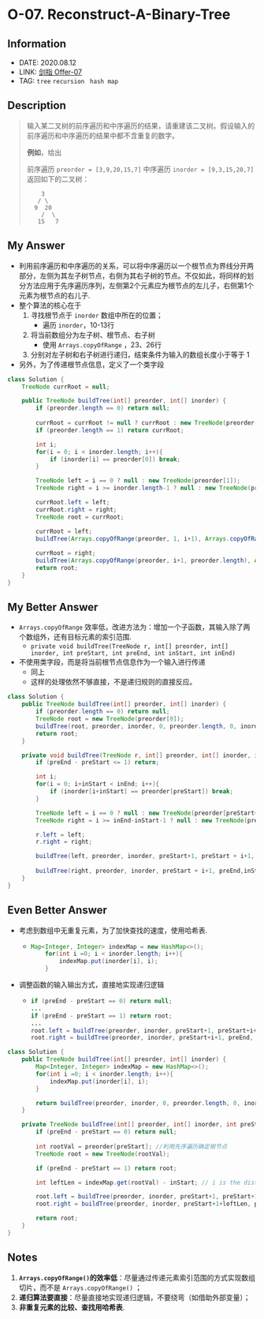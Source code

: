 # O-07. Reconstruct-A-Binary-Tree

## Information

- DATE: 2020.08.12
- LINK: [剑指 Offer-07](https://leetcode-cn.com/problems/zhong-jian-er-cha-shu-lcof/)
- TAG: `tree` `recursion ` `hash map`

## Description

> 输入某二叉树的前序遍历和中序遍历的结果，请重建该二叉树。假设输入的前序遍历和中序遍历的结果中都不含重复的数字。
>
> **例如**，给出
>
> 前序遍历 `preorder = [3,9,20,15,7]`
> 中序遍历 `inorder = [9,3,15,20,7]`
> 返回如下的二叉树：
>
> ```
>     3
>    / \
>   9  20
>     /  \
>    15   7
> ```

## My Answer

- 利用前序遍历和中序遍历的关系，可以将中序遍历以一个根节点为界线分开两部分，左侧为其左子树节点，右侧为其右子树的节点。不仅如此，将同样的划分方法应用于先序遍历序列，左侧第2个元素应为根节点的左儿子，右侧第1个元素为根节点的右儿子.
- 整个算法的核心在于
  1. 寻找根节点于 `inorder` 数组中所在的位置；
     - 遍历 `inorder`，10-13行
  2. 将当前数组分为左子树、根节点、右子树
     - 使用 `Arrays.copyOfRange` ，23、26行
  3. 分别对左子树和右子树进行递归，结束条件为输入的数组长度小于等于 1
- 另外，为了传递根节点信息，定义了一个类字段

```java
class Solution {
    TreeNode currRoot = null;

    public TreeNode buildTree(int[] preorder, int[] inorder) {
        if (preorder.length == 0) return null;
        
        currRoot = currRoot != null ? currRoot : new TreeNode(preorder[0]);
        if (preorder.length == 1) return currRoot;

        int i;
        for(i = 0; i < inorder.length; i++){
            if (inorder[i] == preorder[0]) break;
        }

        TreeNode left = i == 0 ? null : new TreeNode(preorder[1]);
        TreeNode right = i >= inorder.length-1 ? null : new TreeNode(preorder[i+1]);

        currRoot.left = left;
        currRoot.right = right;
        TreeNode root = currRoot;

        currRoot = left;
        buildTree(Arrays.copyOfRange(preorder, 1, i+1), Arrays.copyOfRange(inorder, 0, i));
        
        currRoot = right;
        buildTree(Arrays.copyOfRange(preorder, i+1, preorder.length), Arrays.copyOfRange(inorder, i+1, inorder.length));
        return root;
    }
}
```

## My Better Answer

- `Arrays.copyOfRange` 效率低，改进方法为：增加一个子函数，其输入除了两个数组外，还有目标元素的索引范围.
  - `private void buildTree(TreeNode r, int[] preorder, int[] inorder, int preStart, int preEnd, int inStart, int inEnd)`
- 不使用类字段，而是将当前根节点信息作为一个输入进行传递
  - 同上
  - 这样的处理依然不够直接，不是递归规则的直接反应。

```java
class Solution {
    public TreeNode buildTree(int[] preorder, int[] inorder) {
        if (preorder.length == 0) return null;
        TreeNode root = new TreeNode(preorder[0]);
        buildTree(root, preorder, inorder, 0, preorder.length, 0, inorder.length);
        return root;
    }

    private void buildTree(TreeNode r, int[] preorder, int[] inorder, int preStart, int preEnd, int inStart, int inEnd){
        if (preEnd - preStart <= 1) return;

        int i;
        for(i = 0; i+inStart < inEnd; i++){
            if (inorder[i+inStart] == preorder[preStart]) break;
        }

        TreeNode left = i == 0 ? null : new TreeNode(preorder[preStart+1]);
        TreeNode right = i >= inEnd-inStart-1 ? null : new TreeNode(preorder[preStart+i+1]);

        r.left = left;
        r.right = right;

        buildTree(left, preorder, inorder, preStart+1, preStart + i+1, inStart, inStart + i);
        
        buildTree(right, preorder, inorder, preStart + i+1, preEnd,inStart + i+1, inEnd);
    }
}
```

## Even Better Answer

- 考虑到数组中无重复元素，为了加快查找的速度，使用哈希表.

  - ```java
    Map<Integer, Integer> indexMap = new HashMap<>();
        for(int i =0; i < inorder.length; i++){
            indexMap.put(inorder[i], i);
        }
    ```

- 调整函数的输入输出方式，直接地实现递归逻辑

  - ```java
    if (preEnd - preStart == 0) return null;
    ...
    if (preEnd - preStart == 1) return root;
    ...
    root.left = buildTree(preorder, inorder, preStart+1, preStart+i+1, inStart, inStart+i, indexMap);
    root.right = buildTree(preorder, inorder, preStart+i+1, preEnd, inStart+i+1, inEnd, indexMap);
    ```

```java
class Solution {
    public TreeNode buildTree(int[] preorder, int[] inorder) {
        Map<Integer, Integer> indexMap = new HashMap<>();
        for(int i =0; i < inorder.length; i++){
            indexMap.put(inorder[i], i);
        }

        return buildTree(preorder, inorder, 0, preorder.length, 0, inorder.length, indexMap);
    }

    private TreeNode buildTree(int[] preorder, int[] inorder, int preStart, int preEnd, int inStart, int inEnd, Map<Integer,Integer> indexMap){
        if (preEnd - preStart == 0) return null;
        
        int rootVal = preorder[preStart]; //利用先序遍历确定根节点
        TreeNode root = new TreeNode(rootVal);

        if (preEnd - preStart == 1) return root;

        int leftLen = indexMap.get(rootVal) - inStart; // i is the distance from inStart to index of rootVal, and is also the length of left child-tree.利用中序遍历将节点分为左右子树两组

        root.left = buildTree(preorder, inorder, preStart+1, preStart+1+leftLen, inStart, inStart+leftLen, indexMap);// 左子树的长度为 i， 故 preStart+1+i
        root.right = buildTree(preorder, inorder, preStart+1+leftLen, preEnd, inStart+leftLen+1, inEnd, indexMap);

        return root;
    }
}
```

## Notes

1. **`Arrays.copyOfRange()`的效率低**：尽量通过传递元素索引范围的方式实现数组切片，而不是 `Arrays.copyOfRange()` ；
2. **递归算法要直接**：尽量直接地实现递归逻辑，不要绕弯（如借助外部变量）；
3. **非重复元素的比较、查找用哈希表**.

